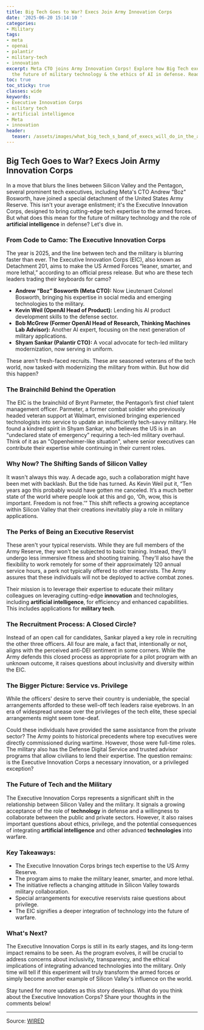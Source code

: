 ```yaml
---
title: Big Tech Goes to War? Execs Join Army Innovation Corps
date: '2025-06-20 15:14:10 '
categories:
- Military
tags:
- meta
- openai
- palantir
- military-tech
- innovation
excerpt: Meta CTO joins Army Innovation Corps! Explore how Big Tech execs are shaping
  the future of military technology & the ethics of AI in defense. Read more here!
toc: true
toc_sticky: true
classes: wide
keywords:
- Executive Innovation Corps
- military tech
- artificial intelligence
- Meta
- innovation
header:
  teaser: /assets/images/what_big_tech_s_band_of_execs_will_do_in_the_army_20250620151409.jpg
---
```


## Big Tech Goes to War? Execs Join Army Innovation Corps

In a move that blurs the lines between Silicon Valley and the Pentagon, several prominent tech executives, including Meta's CTO Andrew "Boz" Bosworth, have joined a special detachment of the United States Army Reserve. This isn't your average enlistment; it's the Executive Innovation Corps, designed to bring cutting-edge tech expertise to the armed forces. But what does this mean for the future of military technology and the role of **artificial intelligence** in defense? Let's dive in.

### From Code to Camo: The Executive Innovation Corps

The year is 2025, and the line between tech and the military is blurring faster than ever. The Executive Innovation Corps (EIC), also known as Detachment 201, aims to make the US Armed Forces “leaner, smarter, and more lethal,” according to an official press release. But who are these tech leaders trading their keyboards for camo?

*   **Andrew “Boz” Bosworth (Meta CTO):** Now Lieutenant Colonel Bosworth, bringing his expertise in social media and emerging technologies to the military.
*   **Kevin Weil (OpenAI Head of Product):** Lending his AI product development skills to the defense sector.
*   **Bob McGrew (Former OpenAI Head of Research, Thinking Machines Lab Advisor):** Another AI expert, focusing on the next generation of military applications.
*   **Shyam Sankar (Palantir CTO):** A vocal advocate for tech-led military modernization, now serving in uniform.

These aren't fresh-faced recruits. These are seasoned veterans of the tech world, now tasked with modernizing the military from within. But how did this happen?

### The Brainchild Behind the Operation

The EIC is the brainchild of Brynt Parmeter, the Pentagon’s first chief talent management officer. Parmeter, a former combat soldier who previously headed veteran support at Walmart, envisioned bringing experienced technologists into service to update an insufficiently tech-savvy military. He found a kindred spirit in Shyam Sankar, who believes the US is in an “undeclared state of emergency” requiring a tech-led military overhaul. Think of it as an "Oppenheimer-like situation", where senior executives can contribute their expertise while continuing in their current roles.

### Why Now? The Shifting Sands of Silicon Valley

It wasn't always this way. A decade ago, such a collaboration might have been met with backlash. But the tide has turned. As Kevin Weil put it, “Ten years ago this probably would have gotten me canceled. It’s a much better state of the world where people look at this and go, ‘Oh, wow, this is important. Freedom is not free.’” This shift reflects a growing acceptance within Silicon Valley that their creations inevitably play a role in military applications.

### The Perks of Being an Executive Reservist

These aren't your typical reservists. While they are full members of the Army Reserve, they won't be subjected to basic training. Instead, they'll undergo less immersive fitness and shooting training. They'll also have the flexibility to work remotely for some of their approximately 120 annual service hours, a perk not typically offered to other reservists. The Army assures that these individuals will not be deployed to active combat zones.

Their mission is to leverage their expertise to educate their military colleagues on leveraging cutting-edge **innovation** and technologies, including **artificial intelligence**, for efficiency and enhanced capabilities. This includes applications for **military tech**.

### The Recruitment Process: A Closed Circle?

Instead of an open call for candidates, Sankar played a key role in recruiting the other three officers. All four are male, a fact that, intentionally or not, aligns with the perceived anti-DEI sentiment in some corners. While the Army defends this closed process as appropriate for a pilot program with an unknown outcome, it raises questions about inclusivity and diversity within the EIC.

### The Bigger Picture: Service vs. Privilege

While the officers' desire to serve their country is undeniable, the special arrangements afforded to these well-off tech leaders raise eyebrows. In an era of widespread unease over the privileges of the tech elite, these special arrangements might seem tone-deaf.

Could these individuals have provided the same assistance from the private sector? The Army points to historical precedents where top executives were directly commissioned during wartime. However, those were full-time roles. The military also has the Defense Digital Service and trusted advisor programs that allow civilians to lend their expertise. The question remains: is the Executive Innovation Corps a necessary innovation, or a privileged exception?

### The Future of Tech and the Military

The Executive Innovation Corps represents a significant shift in the relationship between Silicon Valley and the military. It signals a growing acceptance of the role of **technology** in defense and a willingness to collaborate between the public and private sectors. However, it also raises important questions about ethics, privilege, and the potential consequences of integrating **artificial intelligence** and other advanced **technologies** into warfare.

### Key Takeaways:

*   The Executive Innovation Corps brings tech expertise to the US Army Reserve.
*   The program aims to make the military leaner, smarter, and more lethal.
*   The initiative reflects a changing attitude in Silicon Valley towards military collaboration.
*   Special arrangements for executive reservists raise questions about privilege.
*   The EIC signifies a deeper integration of technology into the future of warfare.

### What's Next?

The Executive Innovation Corps is still in its early stages, and its long-term impact remains to be seen. As the program evolves, it will be crucial to address concerns about inclusivity, transparency, and the ethical implications of integrating advanced technologies into the military. Only time will tell if this experiment will truly transform the armed forces or simply become another example of Silicon Valley's influence on the world.

Stay tuned for more updates as this story develops. What do you think about the Executive Innovation Corps? Share your thoughts in the comments below!

---

Source: [WIRED](https://www.wired.com/story/what-lt-col-boz-and-big-techs-enlisted-execs-will-do-in-the-army/)